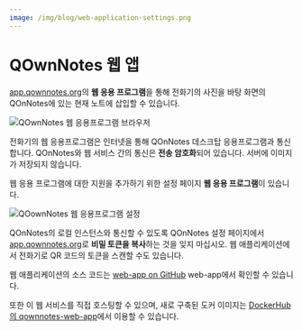 ```yaml
---
image: /img/blog/web-application-settings.png
---
```


# QOwnNotes 웹 앱

[app.qownnotes.org](https://app.qownnotes.org/)의 **웹 응용 프로그램**을 통해 전화기의 사진을 바탕 화면의 QOnNotes에 있는 현재 노트에 삽입할 수 있습니다.

![QOwnNotes 웹 응용프로그램 브라우저](/img/blog/web-application-browser.png "전화기에서 바탕 화면의 QOwnNotes로 사진 보내기")

전화기의 웹 응용프로그램은 인터넷을 통해 QOnNotes 데스크탑 응용프로그램과 통신합니다. QOnNotes와 웹 서비스 간의 통신은 **전송 암호화**되어 있습니다. 서버에 이미지가 저장되지 않습니다.

웹 응용 프로그램에 대한 지원을 추가하기 위한 설정 페이지 **웹 응용 프로그램**이 있습니다.

![QOownNotes 웹 응용프로그램 설정](/img/blog/web-application-settings.png "웹 응용 프로그램에 대한 통신 설정")

QOnNotes의 로컬 인스턴스와 통신할 수 있도록 QOnNotes 설정 페이지에서 [app.qownnotes.org](https://app.qownnotes.org/)로 **비밀 토큰을 복사**하는 것을 잊지 마십시오. 웹 애플리케이션에서 전화기로 QR 코드의 토큰을 스캔할 수도 있습니다.

웹 애플리케이션의 소스 코드는 [web-app on GitHub](https://github.com/qownnotes/web-app) web-app에서 확인할 수 있습니다.

또한 이 웹 서비스를 직접 호스팅할 수 있으며, 새로 구축된 도커 이미지는 [DockerHub의 qownnotes-web-app](https://hub.docker.com/repository/docker/pbeke/qownnotes-web-app)에서 이용할 수 있습니다.
